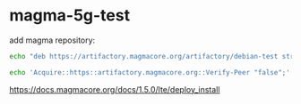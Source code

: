 # magma-5g-test

add magma repository:
```bash
echo "deb https://artifactory.magmacore.org/artifactory/debian-test stretch-5g main" > /etc/apt/sources.list.d/magma.list

echo 'Acquire::https::artifactory.magmacore.org::Verify-Peer "false";' > /etc/apt/apt.conf.d/99magmacore-cert
```


https://docs.magmacore.org/docs/1.5.0/lte/deploy_install


